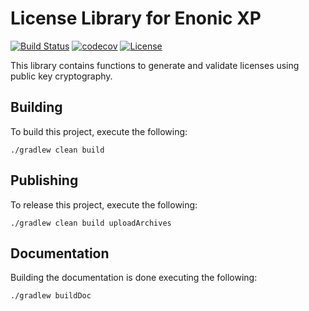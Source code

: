 License Library for Enonic XP
=============================

[![Build Status](https://travis-ci.org/enonic/lib-license.svg?branch=master)](https://travis-ci.org/enonic/lib-license)
[![codecov](https://codecov.io/gh/enonic/lib-license/branch/master/graph/badge.svg)](https://codecov.io/gh/enonic/lib-license)
[![License](https://img.shields.io/github/license/enonic/lib-license.svg)](http://www.apache.org/licenses/LICENSE-2.0.html)

This library contains functions to generate and validate licenses using public key cryptography.


## Building

To build this project, execute the following:

```
./gradlew clean build
```

## Publishing

To release this project, execute the following:

```
./gradlew clean build uploadArchives
```

## Documentation

Building the documentation is done executing the following:

```
./gradlew buildDoc
```
